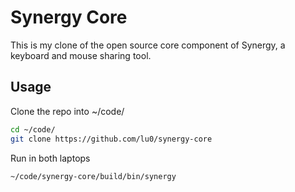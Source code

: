 # Synergy Core

This is my clone of the open source core component of Synergy, a keyboard and mouse sharing tool.

## Usage

Clone the repo into ~/code/

```zsh
cd ~/code/
git clone https://github.com/lu0/synergy-core
```

Run in both laptops

```zsh
~/code/synergy-core/build/bin/synergy
```
